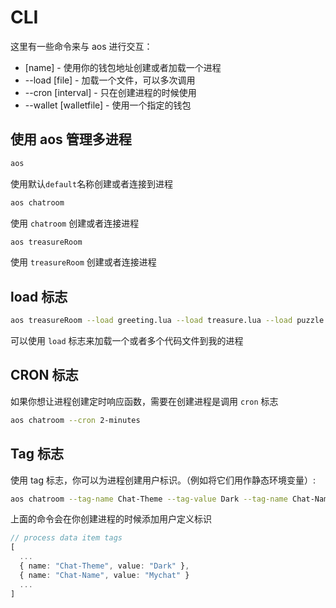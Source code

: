 # CLI

这里有一些命令来与 aos 进行交互：

- [name] - 使用你的钱包地址创建或者加载一个进程
- --load [file] - 加载一个文件，可以多次调用
- --cron [interval] - 只在创建进程的时候使用
- --wallet [walletfile] - 使用一个指定的钱包

## 使用 aos 管理多进程

```sh
aos
```

使用默认`default`名称创建或者连接到进程

```sh
aos chatroom
```

使用 `chatroom` 创建或者连接进程

```sh
aos treasureRoom
```

使用 `treasureRoom` 创建或者连接进程

## load 标志

```sh
aos treasureRoom --load greeting.lua --load treasure.lua --load puzzle.lua
```

可以使用 `load` 标志来加载一个或者多个代码文件到我的进程

## CRON 标志

如果你想让进程创建定时响应函数，需要在创建进程是调用 `cron` 标志

```sh
aos chatroom --cron 2-minutes
```

## Tag 标志

使用 tag 标志，你可以为进程创建用户标识。（例如将它们用作静态环境变量）:

```sh
aos chatroom --tag-name Chat-Theme --tag-value Dark --tag-name Chat-Name --tag-value Mychat
```

上面的命令会在你创建进程的时候添加用户定义标识

```ts
// process data item tags
[
  ...
  { name: "Chat-Theme", value: "Dark" },
  { name: "Chat-Name", value: "Mychat" }
  ...
]
```
